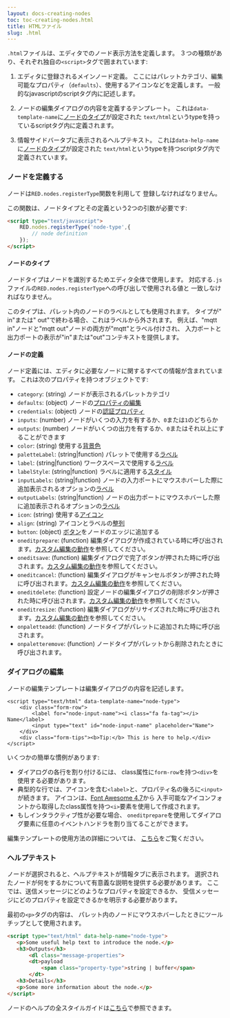 ```yaml
---
layout: docs-creating-nodes
toc: toc-creating-nodes.html
title: HTMLファイル
slug: .html
---
```


`.html`ファイルは、エディタでのノード表示方法を定義します。
３つの種類があり、それぞれ独自の`<script>`タグで囲まれています:

1. エディタに登録されるメインノード定義。
   ここにはパレットカテゴリ、編集可能なプロパティ（`defaults`）、使用するアイコンなどを定義します。
   一般的なjavascriptのscriptタグ内に記述します。

2. ノードの編集ダイアログの内容を定義するテンプレート。
   これは`data-template-name`に[ノードのタイプ](#ノードのタイプ)が設定された
   `text/html`というtypeを持っているscriptタグ内に定義されます。

3. 情報サイドバータブに表示されるヘルプテキスト。
   これは`data-help-name`に[ノードのタイプ](#ノードのタイプ)が設定された
   `text/html`というtypeを持つscriptタグ内で定義されています。



### ノードを定義する

ノードは`RED.nodes.registerType`関数を利用して
登録しなければなりません。

この関数は、ノードタイプとその定義という2つの引数が必要です:

~~~~html
<script type="text/javascript">
    RED.nodes.registerType('node-type',{
        // node definition
    });
</script>
~~~~

#### ノードのタイプ

ノードタイプはノードを識別するためエディタ全体で使用します。
対応する`.js`ファイルの`RED.nodes.registerType`への呼び出しで使用される値と
一致しなければなりません。

このタイプは、パレット内のノードのラベルとしても使用されます。
タイプが" in"または" out"で終わる場合、これはラベルから外されます。
例えば、"mqtt in"ノードと"mqtt out"ノードの両方が"mqtt"とラベル付けされ、
入力ポートと出力ポートの表示が"in"または"out"コンテキストを提供します。

#### ノードの定義

ノード定義には、エディタに必要なノードに関するすべての情報が含まれています。
これは次のプロパティを持つオブジェクトです:


- `category`: (string) ノードが表示されるパレットカテゴリ
- `defaults`: (object) ノードの[プロパティの編集](properties)
- `credentials`: (object) ノードの[認証プロパティ](credentials)
- `inputs`: (number) ノードがいくつの入力を有するか、`0`または`1`のどちらか
- `outputs`: (number) ノードがいくつの出力を有するか、`0`またはそれ以上にすることができます
- `color`: (string) 使用する[背景色](appearance#背景色)
- `paletteLabel`: (string\|function) パレットで使用する[ラベル](appearance#ラベル)
- `label`: (string\|function) ワークスペースで使用する[ラベル](appearance#ラベル)
- `labelStyle`: (string\|function) ラベルに適用する[スタイル](appearance#ラベルスタイル)
- `inputLabels`: (string\|function) ノードの入力ポートにマウスホバーした際に追加表示されるオプションの[ラベル](appearance#ポートラベル)
- `outputLabels`: (string\|function) ノードの出力ポートにマウスホバーした際に追加表示されるオプションの[ラベル](appearance#ポートラベル)
- `icon`: (string) 使用する[アイコン](appearance#アイコン)
- `align`: (string) アイコンとラベルの[整列](appearance#整列)
- `button`: (object) [ボタン](appearance#ボタン)をノードのエッジに追加する
- `oneditprepare`: (function) 編集ダイアログが作成されている時に呼び出されます。[カスタム編集の動作](properties#カスタム編集の動作)を参照してください。
- `oneditsave`: (function) 編集ダイアログで完了ボタンが押された時に呼び出されます。[カスタム編集の動作](properties#カスタム編集の動作)を参照してください。
- `oneditcancel`: (function) 編集ダイアログがキャンセルボタンが押された時に呼び出されます。[カスタム編集の動作](properties#カスタム編集の動作)を参照してください。
- `oneditdelete`: (function) 設定ノードの編集ダイアログの削除ボタンが押された時に呼び出されます。[カスタム編集の動作](properties#カスタム編集の動作)を参照してください。
- `oneditresize`: (function) 編集ダイアログがリサイズされた時に呼び出されます。[カスタム編集の動作](properties#カスタム編集の動作)を参照してください。
- `onpaletteadd`: (function) ノードタイプがパレットに追加された時に呼び出されます。
- `onpaletteremove`: (function) ノードタイプがパレットから削除されたときに呼び出されます。

### ダイアログの編集

ノードの編集テンプレートは編集ダイアログの内容を記述します。


    <script type="text/html" data-template-name="node-type">
        <div class="form-row">
            <label for="node-input-name"><i class="fa fa-tag"></i> Name</label>
            <input type="text" id="node-input-name" placeholder="Name">
        </div>
        <div class="form-tips"><b>Tip:</b> This is here to help.</div>
    </script>

いくつかの簡単な慣例があります:

 - ダイアログの各行を割り付けるには、
   class属性に`form-row`を持つ`<div>`を使用する必要があります。
 - 典型的な行では、アイコンを含む`<label>`と、プロパティ名の後ろに`<input>`が続きます。
   アイコンは、[Font Awesome 4.7](https://fontawesome.com/v4.7.0/icons/)から
   入手可能なアイコンフォントから取得したclass属性を持つ`<i>`要素を使用して作成されます。
 - もしインタラクティブ性が必要な場合、
   `oneditprepare`を使用してダイアログ要素に任意のイベントハンドラを割り当てることができます。


編集テンプレートの使用方法の詳細については、
[こちら](properties#プロパティ編集ダイアログ)をご覧ください。


### ヘルプテキスト

ノードが選択されると、ヘルプテキストが情報タブに表示されます。
選択されたノードが何をするかについて有意義な説明を提供する必要があります。
ここでは、送信メッセージにどのようなプロパティを設定できるか、
受信メッセージにどのプロパティを設定できるかを明示する必要があります。

最初の`<p>`タグの内容は、
パレット内のノードにマウスホバーしたときにツールチップとして使用されます。

~~~~html
<script type="text/html" data-help-name="node-type">
   <p>Some useful help text to introduce the node.</p>
   <h3>Outputs</h3>
       <dl class="message-properties">
       <dt>payload
           <span class="property-type">string | buffer</span>
       </dt>
   <h3>Details</h3>
   <p>Some more information about the node.</p>
</script>
~~~~

ノードのヘルプの全スタイルガイドは[こちら](help-style-guide)で参照できます。
